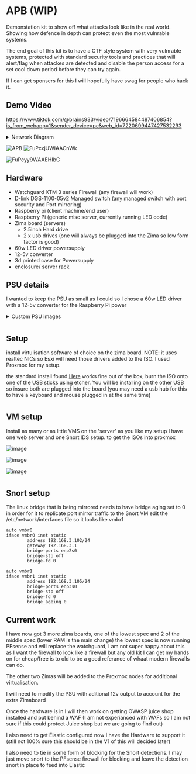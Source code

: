 # APB  (WIP)
Demonstation kit to show off what attacks look like in the real world.
Showing how defence in depth can protect even the most vulnrable systems.

The end goal of this kit is to have a CTF style system with very vulnrable systems, protected with standard security tools and practices that will alert/flag when attackes are detected and disable the person access for a set cool down period before they can try again.

If I can get sponsers for this I will hopefully have swag for people who hack it.

## Demo Video
https://www.tiktok.com/@brains933/video/7196664584487406854?is_from_webapp=1&sender_device=pc&web_id=7220699447427532293

<details>
  <summary>Network Diagram</summary>
  
 ![hacking network diagram ](https://user-images.githubusercontent.com/60553334/216385244-c5af2751-6c19-4675-a241-33885f7d8316.jpg)
  
</details>

![APB](https://user-images.githubusercontent.com/60553334/231083442-56c5b7c9-a6a0-4197-9d1b-23550c63f5dc.jpeg)
![FuPcxjUWIAACnWk](https://user-images.githubusercontent.com/60553334/233773661-b8f3335f-6d24-410c-9d5d-2bf83bd0c735.jpeg)

![FuPcyy9WAAEHIbC](https://user-images.githubusercontent.com/60553334/233773667-3ed950ba-7656-4eb2-b585-99bec8412f67.jpeg)



## Hardware

- Watchguard XTM 3 series Firewall (any firewall will work)
- D-link DGS-1100-05v2 Managed switch (any managed switch with port security and Port mirroring)
- Raspberry pi (client machine/end user)
- Raspberry Pi (generic misc server, currently running LED code)
- Zima board (servers)
  - 2.5inch Hard drive 
  - 2 x usb drives (one will always be plugged into the Zima so low form factor is good)
- 60w LED driver powersupply
- 12-5v converter
- 3d printed case for Powersupply
- enclosure/ server rack

## PSU details
 I wanted to keep the PSU as small as I could so I chose a 60w LED driver with a 12-5v converter for the Raspberry Pi power
<details>
  
 <summary> Custom PSU images </summary>
  
 ![Fna3FzPXEAsUmwv](https://user-images.githubusercontent.com/60553334/231086566-325bad55-7979-4ab3-a6a2-38fb31569357.jpeg)
  
![Fn0OdomX0AABRFi](https://user-images.githubusercontent.com/60553334/231086572-4a23a8d1-0c31-4d54-a2a8-7091575a3cc8.jpeg)
  
![Fn0OcyzWIBsYavL](https://user-images.githubusercontent.com/60553334/231086575-4f0a42dc-9c1b-4a92-827a-b138469d6c55.jpeg)
  
![Fn0Y0iVWIBMIUEa](https://user-images.githubusercontent.com/60553334/231086581-1190ca2a-335d-48fa-a928-63f9a72c59ac.jpeg)

</details>

#

## Setup

install virtulisation software of choice on the zima board. NOTE: it uses realtec NICs so Esxi will need those drivers added to the ISO. 
I used Proxmox for my setup. 

the standard install found [Here](https://www.proxmox.com/en/proxmox-ve/get-started) works fine out of the box, burn the ISO onto one of the USB sticks using etcher. You will be installing on the other USB so insure both are plugged into the board (you may need a usb hub for this to have a keyboard and mouse plugged in at the same time)

#


## VM setup 

Install as many or as little VMS on the 'server' as you like my setup I have one web server and one Snort IDS setup. to get the ISOs into proxmox 


![image](https://user-images.githubusercontent.com/60553334/211364950-ecf786ad-eb07-4bfa-be70-400814f63ade.png)

![image](https://user-images.githubusercontent.com/60553334/211365097-6cee5574-2416-4eb6-bfb7-d85b64563941.png)

![image](https://user-images.githubusercontent.com/60553334/211365259-f5e40b50-8a12-42f4-9d57-468dab35b5e8.png)




#

## Snort setup 



The linux bridge that is being mirrored needs to have bridge aging set to 0 in order for it to replicate port mirror traffic to the Snort VM
edit the /etc/network/interfaces file so it looks like vmbr1 
```
auto vmbr0
iface vmbr0 inet static
        address 192.168.3.102/24
        gateway 192.168.3.1
        bridge-ports enp2s0
        bridge-stp off
        bridge-fd 0

auto vmbr1
iface vmbr1 inet static
        address 192.168.3.105/24
        bridge-ports enp3s0
        bridge-stp off
        bridge-fd 0
        bridge_ageing 0

```


## Current work 

I have now got 3 more zima boards, one of the lowest spec and 2 of the middle spec (lower RAM is the main change)
the lowest spec is now running PFsense and will replace the watchguard, I am not super happy about this as I want the firewall to look like a firewall but any old kit I can get my hands on for cheap/free is to old to be a good referance of whaat modern firewalls can do. 

The other two Zimas will be added to the Proxmox nodes for additional virtualisation. 

I will need to modify the PSU with aditional 12v output to account for the extra Zimaboard

Once the hardware is in I will then work on getting OWASP juice shop installed and put behind a WAF (I am not experianced with WAFs so I am not sure if this could protect Juice shop but we are going to find out)

I also need to get Elastic configured now I have the Hardware to support it (still not 100% sure this should be in the V1 of this will decided later)

I also need to tie in some form of blocking for the Snort detections. I may just move snort to the PFsense firewall for blocking and leave the detection snort in place to feed into Elastic 

